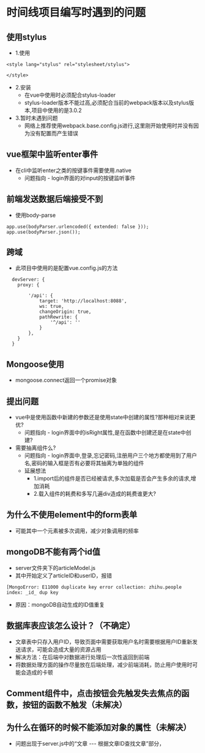 # 时间线项目编写时遇到的问题
## 使用stylus
- 1.使用
```
<style lang="stylus" rel="stylesheet/stylus">

</style>
```
- 2.安装
  - 在vue中使用时必须配合stylus-loader
  - stylus-loader版本不能过高,必须配合当前的webpack版本以及stylus版本,项目中使用的是3.0.2
- 3.暂时未遇到问题
  - 网络上推荐使用webpack.base.config.js进行,这里刚开始使用时并没有因为没有配置而产生错误

## vue框架中监听enter事件
- 在cli中监听enter之类的按键事件需要使用.native
  - 问题指向 - login界面的对input的按键监听事件

## 前端发送数据后端接受不到
- 使用body-parse
```
app.use(bodyParser.urlencoded({ extended: false }));
app.use(bodyParser.json());
```

## 跨域
- 此项目中使用的是配置vue.config.js的方法
```
  devServer: {
    proxy: {
        
        '/api': {
            target: 'http://localhost:8088',
            ws: true,
            changeOrigin: true,
            pathRewrite: {
                '^/api': ''
            }
        },
    }
  }
```
## Mongoose使用
- mongoose.connect返回一个promise对象

## 提出问题
- vue中是使用函数中新建的参数还是使用state中创建的属性?那种相对来说更优?
  - 问题指向 - login界面中的isRight属性,是在函数中创建还是在state中创建?
- 需要抽离组件么?
  - 问题指向 - login界面中,登录,忘记密码,注册用户三个地方都使用到了用户名,密码的输入框是否有必要将其抽离为单独的组件
  - 延展想法 
    - 1.import后的组件是否已经被请求,多次加载是否会产生多余的请求,增加消耗
    - 2.载入组件的耗费和多写几遍div造成的耗费谁更大?

## 为什么不使用element中的form表单
- 可能其中一个元素被多次调用，减少对象调用的频率

## mongoDB不能有两个id值
- server文件夹下的articleModel.js
- 其中开始定义了articleID和userID，报错 
```
[MongoError: E11000 duplicate key error collection: zhihu.people index: _id_ dup key
```
- 原因：mongoDB自动生成的ID值重复

## 数据库表应该怎么设计？（不确定）
- 文章表中只存入用户ID，导致页面中需要获取用户名时需要根据用户ID重新发送请求，可能会造成大量的资源占用
- 解决方法：在后端中对数据进行处理后一次性返回到前端
- 将数据处理方面的操作尽量放在后端处理，减少前端消耗，防止用户使用时可能会造成的卡顿

## Comment组件中，点击按钮会先触发失去焦点的函数，按钮的函数不触发（未解决）

## 为什么在循环的时候不能添加对象的属性（未解决）
- 问题出现于server.js中的“文章 --- 根据文章ID查找文章”部分，
